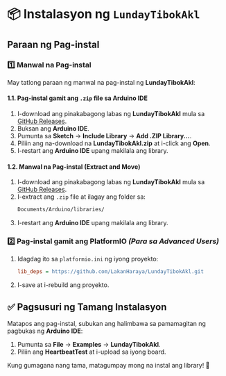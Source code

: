 # 📦 Instalasyon ng `LundayTibokAkl`

## Paraan ng Pag-instal

### 1️⃣ Manwal na Pag-instal

May tatlong paraan ng manwal na pag-instal ng **LundayTibokAkl**:

#### 1.1. **Pag-instal gamit ang `.zip` file sa Arduino IDE**

1. I-download ang pinakabagong labas ng **LundayTibokAkl** mula sa [GitHub Releases](https://github.com/LakanHaraya/LundayTibokAkl/releases).
2. Buksan ang **Arduino IDE**.
3. Pumunta sa **Sketch** → **Include Library** → **Add .ZIP Library...**.
4. Piliin ang na-download na **LundayTibokAkl.zip** at i-click ang **Open**.
5. I-restart ang **Arduino IDE** upang makilala ang library.

#### 1.2. **Manwal na Pag-instal (Extract and Move)**

1. I-download ang pinakabagong labas ng **LundayTibokAkl** mula sa [GitHub Releases](https://github.com/LakanHaraya/LundayTibokAkl/releases).
2. I-extract ang `.zip` file at ilagay ang folder sa:
    ```sh
    Documents/Arduino/libraries/
    ```
3. I-restart ang **Arduino IDE** upang makilala ang library.

### 2️⃣ Pag-instal gamit ang PlatformIO *(Para sa Advanced Users)*

1. Idagdag ito sa `platformio.ini` ng iyong proyekto:
    ```ini
    lib_deps = https://github.com/LakanHaraya/LundayTibokAkl.git
    ```
2. I-save at i-rebuild ang proyekto.

## ✅ Pagsusuri ng Tamang Instalasyon

Matapos ang pag-instal, subukan ang halimbawa sa pamamagitan ng pagbukas ng **Arduino IDE**:

1. Pumunta sa **File** → **Examples** → **LundayTibokAkl**.
2. Piliin ang **HeartbeatTest** at i-upload sa iyong board.

Kung gumagana nang tama, matagumpay mong na instal ang library! 🚀
